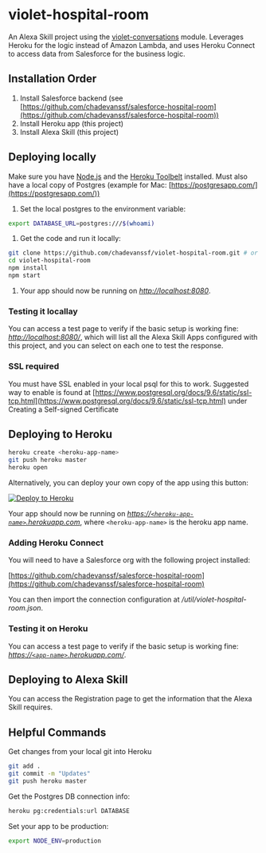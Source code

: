 # violet-hospital-room

An Alexa Skill project using the [violet-conversations](https://github.com/salesforce/violet-conversations) module. Leverages Heroku for the logic instead of Amazon Lambda, and uses Heroku Connect to access data from Salesforce for the business logic.

## Installation Order

1. Install Salesforce backend (see [https://github.com/chadevanssf/salesforce-hospital-room](https://github.com/chadevanssf/salesforce-hospital-room))
1. Install Heroku app (this project)
1. Install Alexa Skill (this project)

## Deploying locally

Make sure you have [Node.js](http://nodejs.org/) and the [Heroku Toolbelt](https://toolbelt.heroku.com/) installed. Must also have a local copy of Postgres (example for Mac: [https://postgresapp.com/](https://postgresapp.com/))

1. Set the local postgres to the environment variable:
  ```sh
  export DATABASE_URL=postgres:///$(whoami)
  ```

1. Get the code and run it locally:
  ```sh
  git clone https://github.com/chadevanssf/violet-hospital-room.git # or clone your own fork
  cd violet-hospital-room
  npm install
  npm start
  ```

1. Your app should now be running on *[http://localhost:8080](http://localhost:8080)*.

### Testing it locallay

You can access a test page to verify if the basic setup is working fine: *[http://localhost:8080/](http://localhost:8080/)*, which will list all the Alexa Skill Apps configured with this project, and you can select on each one to test the response.

### SSL required

You must have SSL enabled in your local psql for this to work. Suggested way to enable is found at [https://www.postgresql.org/docs/9.6/static/ssl-tcp.html](https://www.postgresql.org/docs/9.6/static/ssl-tcp.html) under Creating a Self-signed Certificate

## Deploying to Heroku

```sh
heroku create <heroku-app-name>
git push heroku master
heroku open
```

Alternatively, you can deploy your own copy of the app using this button:

[![Deploy to Heroku](https://www.herokucdn.com/deploy/button.png)](https://heroku.com/deploy?template=https://github.com/chadevanssf/alexa-hospital-room)

Your app should now be running on *[https://`<heroku-app-name>`.herokuapp.com](https://`<heroku-app-name>`.herokuapp.com)*, where `<heroku-app-name>` is the heroku app name.

### Adding Heroku Connect

You will need to have a Salesforce org with the following project installed:

[https://github.com/chadevanssf/salesforce-hospital-room](https://github.com/chadevanssf/salesforce-hospital-room)

You can then import the connection configuration at */util/violet-hospital-room.json*.

### Testing it on Heroku

You can access a test page to verify if the basic setup is working fine: *[https://`<app-name>`.herokuapp.com/](https://`<app-name>`.herokuapp.com/)*.

## Deploying to Alexa Skill

You can access the Registration page to get the information that the Alexa Skill requires.

## Helpful Commands

Get changes from your local git into Heroku

```sh
git add .
git commit -m "Updates"
git push heroku master
```

Get the Postgres DB connection info:

```sh
heroku pg:credentials:url DATABASE
```

Set your app to be production:

```sh
export NODE_ENV=production
```
